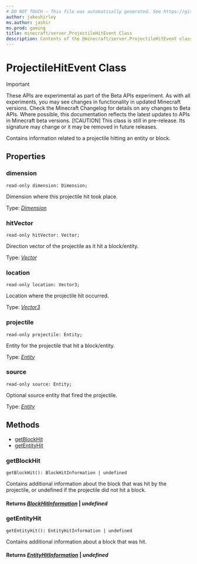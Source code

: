 ```yaml
---
# DO NOT TOUCH — This file was automatically generated. See https://github.com/mojang/minecraftapidocsgenerator to modify descriptions, examples, etc.
author: jakeshirley
ms.author: jashir
ms.prod: gaming
title: minecraft/server.ProjectileHitEvent Class
description: Contents of the @minecraft/server.ProjectileHitEvent class.
---
```

# ProjectileHitEvent Class
>[!IMPORTANT]
>These APIs are experimental as part of the Beta APIs experiment. As with all experiments, you may see changes in functionality in updated Minecraft versions. Check the Minecraft Changelog for details on any changes to Beta APIs. Where possible, this documentation reflects the latest updates to APIs in Minecraft beta versions.
> [!CAUTION]
> This class is still in pre-release.  Its signature may change or it may be removed in future releases.

Contains information related to a projectile hitting an entity or block.

## Properties

### **dimension**
`read-only dimension: Dimension;`

Dimension where this projectile hit took place.

Type: [*Dimension*](Dimension.md)

### **hitVector**
`read-only hitVector: Vector;`

Direction vector of the projectile as it hit a block/entity.

Type: [*Vector*](Vector.md)

### **location**
`read-only location: Vector3;`

Location where the projectile hit occurred.

Type: [*Vector3*](Vector3.md)

### **projectile**
`read-only projectile: Entity;`

Entity for the projectile that hit a block/entity.

Type: [*Entity*](Entity.md)

### **source**
`read-only source: Entity;`

Optional source entity that fired the projectile.

Type: [*Entity*](Entity.md)

## Methods
- [getBlockHit](#getblockhit)
- [getEntityHit](#getentityhit)

### **getBlockHit**
`
getBlockHit(): BlockHitInformation | undefined
`

Contains additional information about the block that was hit by the projectile, or undefined if the projectile did not hit a block.

#### **Returns** [*BlockHitInformation*](BlockHitInformation.md) | *undefined*

### **getEntityHit**
`
getEntityHit(): EntityHitInformation | undefined
`

Contains additional information about a block that was hit.

#### **Returns** [*EntityHitInformation*](EntityHitInformation.md) | *undefined*
